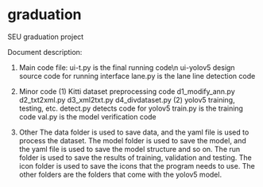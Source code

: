 # graduation
SEU graduation project

Document description:
1. Main code file:
  ui-t.py is the final running code\n
  ui-yolov5 design source code for running interface
  lane.py is the lane line detection code

2. Minor code
(1) Kitti dataset preprocessing code
  d1_modify_ann.py
  d2_txt2xml.py
  d3_xml2txt.py
  d4_divdataset.py
(2) yolov5 training, testing, etc.
  detect.py detects code for yolov5
  train.py is the training code
  val.py is the model verification code

3. Other
The data folder is used to save data, and the yaml file is used to process the dataset.
The model folder is used to save the model, and the yaml file is used to save the model structure and so on.
The run folder is used to save the results of training, validation and testing.
The icon folder is used to save the icons that the program needs to use.
The other folders are the folders that come with the yolov5 model.
